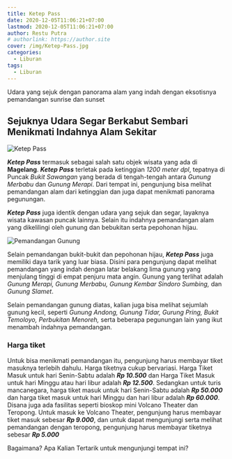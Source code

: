 ```yaml
---
title: Ketep Pass
date: 2020-12-05T11:06:21+07:00
lastmod: 2020-12-05T11:06:21+07:00
author: Restu Putra
# authorlink: https://author.site
cover: /img/Ketep-Pass.jpg
categories:
  - Liburan
tags:
  - Liburan
---
```


Udara yang sejuk dengan panorama alam yang indah dengan eksotisnya pemandangan sunrise dan sunset

<!--more-->

## Sejuknya Udara Segar Berkabut Sembari Menikmati Indahnya Alam Sekitar

![Ketep Pass](/img/Ketep-Pass1.jpg)

***Ketep Pass*** termasuk sebagai salah satu objek wisata yang ada di **Magelang**. ***Ketep Pass*** terletak pada ketinggian *1200 meter* *dpl*, tepatnya di Puncak *Bukit Sawangan* yang berada di tengah-tengah antara *Gunung Merbabu* dan *Gunung Merapi*. Dari tempat ini, pengunjung bisa melihat pemandangan alam dari ketinggian dan juga dapat menikmati panorama pegunungan.

***Ketep Pass*** juga identik dengan udara yang sejuk dan segar, layaknya wisata kawasan puncak lainnya. Selain itu indahnya pemandangan alam yang dikelilingi oleh gunung dan bebukitan serta pepohonan hijau.

![Pemandangan Gunung](/img/Pemandangan-Gunung.jpg)

Selain pemandangan bukit-bukit dan pepohonan hijau, ***Ketep Pass*** juga memiliki daya tarik yang luar biasa. Disini para pengunjung dapat melihat pemandangan yang indah dengan latar belakang lima gunung yang menjulang tinggi di empat penjuru mata angin. Gunung yang terlihat adalah *Gunung Merapi, Gunung Merbabu, Gunung Kembar Sindoro Sumbing,* dan *Gunung Slamet*.

Selain pemandangan gunung diatas, kalian juga bisa melihat sejumlah gunung kecil, seperti *Gunung Andong, Gunung Tidar, Gurung Pring, Bukit Temoloyo, Perbukitan Menoreh,* serta beberapa pegunungan lain yang ikut menambah indahnya pemandangan.

### Harga tiket

Untuk bisa menikmati pemandangan itu, pengunjung harus membayar tiket masuknya terlebih dahulu. Harga tiketnya cukup bervariasi. Harga Tiket Masuk untuk hari Senin-Sabtu adalah ***Rp 10.500*** dan Harga Tiket Masuk untuk hari Minggu atau hari libur adalah ***Rp 12.500***. Sedangkan untuk turis mancanegara, harga tiket masuk untuk hari Senin-Sabtu adalah ***Rp 50.000*** dan harga tiket masuk untuk hari Minggu dan hari libur adalah ***Rp 60.000***. Disana juga ada fasilitas seperti bioskop mini Volcano Theater dan Teropong. Untuk masuk ke Volcano Theater, pengunjung harus membayar tiket masuk sebesar ***Rp 9.000***, dan untuk dapat mengunjungi serta melihat pemandangan dengan teropong, pengunjung harus membayar tiketnya sebesar ***Rp 5.000***

Bagaimana? Apa Kalian Tertarik untuk mengunjungi tempat ini?
